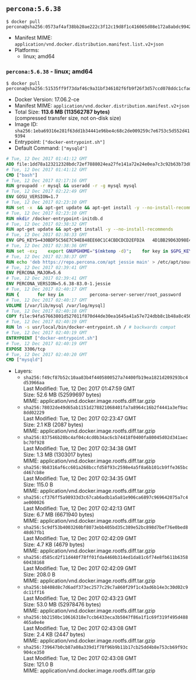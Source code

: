 ## `percona:5.6.38`

```console
$ docker pull percona@sha256:0573af4af38bb20ae222c3f12c19d8f1c416065d08e172a8abdc9942b2655495
```

-	Manifest MIME: `application/vnd.docker.distribution.manifest.list.v2+json`
-	Platforms:
	-	linux; amd64

### `percona:5.6.38` - linux; amd64

```console
$ docker pull percona@sha256:51535ff9f73daf46c9a31bf346102f6fb9f26f3d57ccd078ddc1cfad0fd1cc69
```

-	Docker Version: 17.06.2-ce
-	Manifest MIME: `application/vnd.docker.distribution.manifest.v2+json`
-	Total Size: **113.6 MB (113562787 bytes)**  
	(compressed transfer size, not on-disk size)
-	Image ID: `sha256:1eba69316e281f63dd1b34441e96be4c68c2de009259c7e6753c5d552d419394`
-	Entrypoint: `["docker-entrypoint.sh"]`
-	Default Command: `["mysqld"]`

```dockerfile
# Tue, 12 Dec 2017 01:41:12 GMT
ADD file:1dd78a123212328bdc72ef7888024ea27fe141a72e24e0ea7c3c92b63b73d8d1 in / 
# Tue, 12 Dec 2017 01:41:12 GMT
CMD ["bash"]
# Tue, 12 Dec 2017 02:17:16 GMT
RUN groupadd -r mysql && useradd -r -g mysql mysql
# Tue, 12 Dec 2017 02:22:49 GMT
ENV GOSU_VERSION=1.7
# Tue, 12 Dec 2017 02:23:10 GMT
RUN set -x 	&& apt-get update && apt-get install -y --no-install-recommends ca-certificates wget && rm -rf /var/lib/apt/lists/* 	&& wget -O /usr/local/bin/gosu "https://github.com/tianon/gosu/releases/download/$GOSU_VERSION/gosu-$(dpkg --print-architecture)" 	&& wget -O /usr/local/bin/gosu.asc "https://github.com/tianon/gosu/releases/download/$GOSU_VERSION/gosu-$(dpkg --print-architecture).asc" 	&& export GNUPGHOME="$(mktemp -d)" 	&& gpg --keyserver ha.pool.sks-keyservers.net --recv-keys B42F6819007F00F88E364FD4036A9C25BF357DD4 	&& gpg --batch --verify /usr/local/bin/gosu.asc /usr/local/bin/gosu 	&& rm -r "$GNUPGHOME" /usr/local/bin/gosu.asc 	&& chmod +x /usr/local/bin/gosu 	&& gosu nobody true 	&& apt-get purge -y --auto-remove ca-certificates wget
# Tue, 12 Dec 2017 02:23:10 GMT
RUN mkdir /docker-entrypoint-initdb.d
# Tue, 12 Dec 2017 02:38:32 GMT
RUN apt-get update && apt-get install -y --no-install-recommends 		apt-transport-https ca-certificates 		pwgen 	&& rm -rf /var/lib/apt/lists/*
# Tue, 12 Dec 2017 02:38:33 GMT
ENV GPG_KEYS=430BDF5C56E7C94E848EE60C1C4CBDCDCD2EFD2A 	4D1BB29D63D98E422B2113B19334A25F8507EFA5
# Tue, 12 Dec 2017 02:38:36 GMT
RUN set -ex; 	export GNUPGHOME="$(mktemp -d)"; 	for key in $GPG_KEYS; do 		gpg --keyserver ha.pool.sks-keyservers.net --recv-keys "$key"; 	done; 	gpg --export $GPG_KEYS > /etc/apt/trusted.gpg.d/percona.gpg; 	rm -r "$GNUPGHOME"; 	apt-key list
# Tue, 12 Dec 2017 02:38:37 GMT
RUN echo 'deb https://repo.percona.com/apt jessie main' > /etc/apt/sources.list.d/percona.list
# Tue, 12 Dec 2017 02:39:41 GMT
ENV PERCONA_MAJOR=5.6
# Tue, 12 Dec 2017 02:39:41 GMT
ENV PERCONA_VERSION=5.6.38-83.0-1.jessie
# Tue, 12 Dec 2017 02:40:17 GMT
RUN { 		for key in 			percona-server-server/root_password 			percona-server-server/root_password_again 			"percona-server-server-$PERCONA_MAJOR/root-pass" 			"percona-server-server-$PERCONA_MAJOR/re-root-pass" 		; do 			echo "percona-server-server-$PERCONA_MAJOR" "$key" password 'unused'; 		done; 	} | debconf-set-selections 	&& apt-get update 	&& apt-get install -y 		percona-server-server-$PERCONA_MAJOR=$PERCONA_VERSION 	&& rm -rf /var/lib/apt/lists/* 	&& sed -ri 's/^user\s/#&/' /etc/mysql/my.cnf 	&& rm -rf /var/lib/mysql && mkdir -p /var/lib/mysql /var/run/mysqld 	&& chown -R mysql:mysql /var/lib/mysql /var/run/mysqld 	&& chmod 777 /var/run/mysqld 	&& find /etc/mysql/ -name '*.cnf' -print0 		| xargs -0 grep -lZE '^(bind-address|log)' 		| xargs -rt -0 sed -Ei 's/^(bind-address|log)/#&/' 	&& echo '[mysqld]\nskip-host-cache\nskip-name-resolve' > /etc/mysql/conf.d/docker.cnf
# Tue, 12 Dec 2017 02:40:17 GMT
VOLUME [/var/lib/mysql /var/log/mysql]
# Tue, 12 Dec 2017 02:40:18 GMT
COPY file:94fa57663801d527011f870d44de30ea1645a41a57e724dbb8c1b48a8c450c1d in /usr/local/bin/ 
# Tue, 12 Dec 2017 02:40:19 GMT
RUN ln -s usr/local/bin/docker-entrypoint.sh / # backwards compat
# Tue, 12 Dec 2017 02:40:19 GMT
ENTRYPOINT ["docker-entrypoint.sh"]
# Tue, 12 Dec 2017 02:40:19 GMT
EXPOSE 3306/tcp
# Tue, 12 Dec 2017 02:40:20 GMT
CMD ["mysqld"]
```

-	Layers:
	-	`sha256:f49cf87b52c10aa83b4f4405800527a74400fb19ea1821d209293bc4d53966aa`  
		Last Modified: Tue, 12 Dec 2017 01:47:59 GMT  
		Size: 52.6 MB (52599697 bytes)  
		MIME: application/vnd.docker.image.rootfs.diff.tar.gzip
	-	`sha256:78032de49d65ab1151d278821068401fa7a8964c16b2f4441a3ef9ac8dd02229`  
		Last Modified: Tue, 12 Dec 2017 02:23:47 GMT  
		Size: 2.1 KB (2087 bytes)  
		MIME: application/vnd.docker.image.rootfs.diff.tar.gzip
	-	`sha256:837546b20bc4af04c4cd0b34ac6cb74418f0400fa80045d02d341aecbc70f928`  
		Last Modified: Tue, 12 Dec 2017 02:34:38 GMT  
		Size: 1.3 MB (1303017 bytes)  
		MIME: application/vnd.docker.image.rootfs.diff.tar.gzip
	-	`sha256:9b8316af6cc601a268bccfd58f93c2598e4a5f8a6b101cb9ffe365bcd467cb8e`  
		Last Modified: Tue, 12 Dec 2017 02:34:35 GMT  
		Size: 115.0 B  
		MIME: application/vnd.docker.image.rootfs.diff.tar.gzip
	-	`sha256:cf376ff5a98933d3c67cab6adb1a5a81e906ca6897c969642075a7c4ae000026`  
		Last Modified: Tue, 12 Dec 2017 02:42:13 GMT  
		Size: 6.7 MB (6671940 bytes)  
		MIME: application/vnd.docker.image.rootfs.diff.tar.gzip
	-	`sha256:5c9df53b4003260bf8073ebb405bd35c389e52bc898d7bef76e0bed848d67fb1`  
		Last Modified: Tue, 12 Dec 2017 02:42:09 GMT  
		Size: 4.7 KB (4679 bytes)  
		MIME: application/vnd.docker.image.rootfs.diff.tar.gzip
	-	`sha256:d585cd2f11d440f78ff01fda4460b314ed1da81c6f74e8fb611b635860438168`  
		Last Modified: Tue, 12 Dec 2017 02:42:09 GMT  
		Size: 208.0 B  
		MIME: application/vnd.docker.image.rootfs.diff.tar.gzip
	-	`sha256:b8408d8c7d6adf373ec2577c29c7a860f29f1c43ad6b14e3c30d02c9dc11ff16`  
		Last Modified: Tue, 12 Dec 2017 02:43:23 GMT  
		Size: 53.0 MB (52978476 bytes)  
		MIME: application/vnd.docker.image.rootfs.diff.tar.gzip
	-	`sha256:bb2150bc10616318e7ccb6433eca3b5047f86a1f1c69f319f495d488465a0e4e`  
		Last Modified: Tue, 12 Dec 2017 02:43:08 GMT  
		Size: 2.4 KB (2447 bytes)  
		MIME: application/vnd.docker.image.rootfs.diff.tar.gzip
	-	`sha256:739647b0cb87a08a339d1f78f96b9b11b17cb25dd4b8e753cb69f93c904ce350`  
		Last Modified: Tue, 12 Dec 2017 02:43:08 GMT  
		Size: 121.0 B  
		MIME: application/vnd.docker.image.rootfs.diff.tar.gzip
